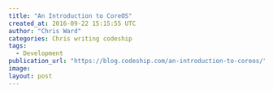 ```yaml
---
title: "An Introduction to CoreOS"
created_at: 2016-09-22 15:15:55 UTC
author: "Chris Ward"
categories: Chris writing codeship
tags: 
  - Development
publication_url: "https://blog.codeship.com/an-introduction-to-coreos/"
image: 
layout: post
---
```

